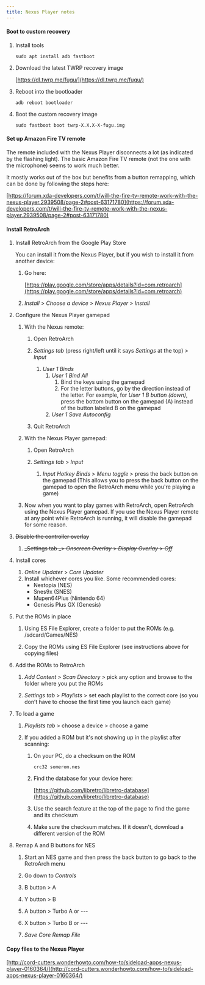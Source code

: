 ```yaml
---
title: Nexus Player notes
---
```


#### Boot to custom recovery

1. Install tools

   ```
   sudo apt install adb fastboot
   ```

1. Download the latest TWRP recovery image

   [https://dl.twrp.me/fugu/](https://dl.twrp.me/fugu/)

1. Reboot into the bootloader

   ```
   adb reboot bootloader
   ```

1. Boot the custom recovery image

   ```
   sudo fastboot boot twrp-X.X.X-X-fugu.img
   ```

#### Set up Amazon Fire TV remote

The remote included with the Nexus Player disconnects a lot (as indicated by the flashing light). The basic Amazon Fire TV remote (not the one with the microphone) seems to work much better.

It mostly works out of the box but benefits from a button remapping, which can be done by following the steps here:

[https://forum.xda-developers.com/t/will-the-fire-tv-remote-work-with-the-nexus-player.2939508/page-2#post-63171780](https://forum.xda-developers.com/t/will-the-fire-tv-remote-work-with-the-nexus-player.2939508/page-2#post-63171780)

#### Install RetroArch

1. Install RetroArch from the Google Play Store

   You can install it from the Nexus Player, but if you wish to install it from another device:

   1. Go here:

      [https://play.google.com/store/apps/details?id=com.retroarch](https://play.google.com/store/apps/details?id=com.retroarch)

   1. _Install_ > _Choose a device_ > _Nexus Player_ > _Install_

1. Configure the Nexus Player gamepad

   1. With the Nexus remote:

      1. Open RetroArch

      1. _Settings tab_ (press right/left until it says _Settings_ at the top) > _Input_

         1. _User 1 Binds_
            1. _User 1 Bind All_
               1. Bind the keys using the gamepad
               1. For the letter buttons, go by the direction instead of the letter. For example, for _User 1 B button (down)_, press the bottom button on the gamepad (A) instead of the button labeled B on the gamepad
            1. _User 1 Save Autoconfig_

      1. Quit RetroArch

   1. With the Nexus Player gamepad:

      1. Open RetroArch

      1. _Settings tab_ > _Input_
         1. _Input Hotkey Binds_ > _Menu toggle_ > press the back button on the gamepad
            (This allows you to press the back button on the gamepad to open the RetroArch menu while you're playing a game)

   1. Now when you want to play games with RetroArch, open RetroArch using the Nexus Player gamepad. If you use the Nexus Player remote at any point while RetroArch is running, it will disable the gamepad for some reason.

1. ~~Disable the controller overlay~~

   1. ~~_Settings tab _> _Onscreen Overlay_ > _Display Overlay_ > _Off_~~

1. Install cores

   1. _Online Updater_ > _Core Updater_
   1. Install whichever cores you like. Some recommended cores:
      - Nestopia (NES)
      - Snes9x (SNES)
      - Mupen64Plus (Nintendo 64)
      - Genesis Plus GX (Genesis)

1. Put the ROMs in place

   1. Using ES File Explorer, create a folder to put the ROMs (e.g. /sdcard/Games/NES)

   1. Copy the ROMs using ES File Explorer (see instructions above for copying files)

1. Add the ROMs to RetroArch

   1. _Add Content_ > _Scan Directory_ > pick any option and browse to the folder where you put the ROMs

   1. _Settings tab_ > _Playlists_ > set each playlist to the correct core (so you don’t have to choose the first time you launch each game)

1. To load a game

   1. _Playlists tab_ > choose a device > choose a game

   1. If you added a ROM but it's not showing up in the playlist after scanning:

      1. On your PC, do a checksum on the ROM

         ```
         crc32 somerom.nes
         ```

      1. Find the database for your device here:

         [https://github.com/libretro/libretro-database](https://github.com/libretro/libretro-database)

      1. Use the search feature at the top of the page to find the game and its checksum

      1. Make sure the checksum matches. If it doesn't, download a different version of the ROM

1. Remap A and B buttons for NES

   1. Start an NES game and then press the back button to go back to the RetroArch menu

   1. Go down to _Controls_

   1. B button > A

   1. Y button > B

   1. A button > Turbo A or ---

   1. X button > Turbo B or ---

   1. _Save Core Remap File_

#### Copy files to the Nexus Player

[http://cord-cutters.wonderhowto.com/how-to/sideload-apps-nexus-player-0160364/](http://cord-cutters.wonderhowto.com/how-to/sideload-apps-nexus-player-0160364/)
